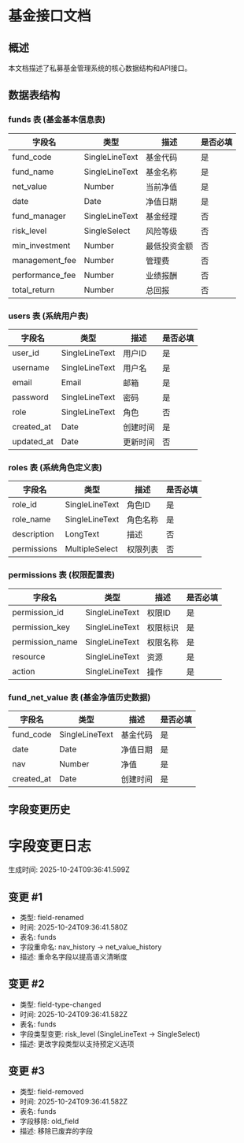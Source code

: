 # 基金接口文档

## 概述

本文档描述了私募基金管理系统的核心数据结构和API接口。

## 数据表结构

### funds 表 (基金基本信息表)

| 字段名 | 类型 | 描述 | 是否必填 |
|--------|------|------|----------|
| fund_code | SingleLineText | 基金代码 | 是 |
| fund_name | SingleLineText | 基金名称 | 是 |
| net_value | Number | 当前净值 | 是 |
| date | Date | 净值日期 | 是 |
| fund_manager | SingleLineText | 基金经理 | 否 |
| risk_level | SingleSelect | 风险等级 | 否 |
| min_investment | Number | 最低投资金额 | 否 |
| management_fee | Number | 管理费 | 否 |
| performance_fee | Number | 业绩报酬 | 否 |
| total_return | Number | 总回报 | 否 |

### users 表 (系统用户表)

| 字段名 | 类型 | 描述 | 是否必填 |
|--------|------|------|----------|
| user_id | SingleLineText | 用户ID | 是 |
| username | SingleLineText | 用户名 | 是 |
| email | Email | 邮箱 | 是 |
| password | SingleLineText | 密码 | 是 |
| role | SingleLineText | 角色 | 否 |
| created_at | Date | 创建时间 | 是 |
| updated_at | Date | 更新时间 | 否 |

### roles 表 (系统角色定义表)

| 字段名 | 类型 | 描述 | 是否必填 |
|--------|------|------|----------|
| role_id | SingleLineText | 角色ID | 是 |
| role_name | SingleLineText | 角色名称 | 是 |
| description | LongText | 描述 | 否 |
| permissions | MultipleSelect | 权限列表 | 否 |

### permissions 表 (权限配置表)

| 字段名 | 类型 | 描述 | 是否必填 |
|--------|------|------|----------|
| permission_id | SingleLineText | 权限ID | 是 |
| permission_key | SingleLineText | 权限标识 | 是 |
| permission_name | SingleLineText | 权限名称 | 是 |
| resource | SingleLineText | 资源 | 是 |
| action | SingleLineText | 操作 | 是 |

### fund_net_value 表 (基金净值历史数据)

| 字段名 | 类型 | 描述 | 是否必填 |
|--------|------|------|----------|
| fund_code | SingleLineText | 基金代码 | 是 |
| date | Date | 净值日期 | 是 |
| nav | Number | 净值 | 是 |
| created_at | Date | 创建时间 | 是 |

## 字段变更历史

# 字段变更日志

生成时间: 2025-10-24T09:36:41.599Z

## 变更 #1
- 类型: field-renamed
- 时间: 2025-10-24T09:36:41.580Z
- 表名: funds
- 字段重命名: nav_history → net_value_history
- 描述: 重命名字段以提高语义清晰度

## 变更 #2
- 类型: field-type-changed
- 时间: 2025-10-24T09:36:41.582Z
- 表名: funds
- 字段类型变更: risk_level (SingleLineText → SingleSelect)
- 描述: 更改字段类型以支持预定义选项

## 变更 #3
- 类型: field-removed
- 时间: 2025-10-24T09:36:41.582Z
- 表名: funds
- 字段移除: old_field
- 描述: 移除已废弃的字段